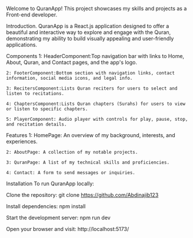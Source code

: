 
Welcome to QuranApp! This project showcases my skills and projects as a Front-end developer.

Introduction.
QuranApp is a React.js application designed to offer a beautiful and interactive way to explore and engage with the Quran, demonstrating my ability to build visually appealing and user-friendly applications.

Components
    1: HeaderComponent:Top navigation bar with links to Home, About, Quran, and Contact pages, and the app's logo.
    
    2: FooterComponent:Bottom section with navigation links, contact information, social media icons, and legal info.
    
    3: RecitersComponent:Lists Quran reciters for users to select and listen to recitations.
    
    4: ChaptersComponent:Lists Quran chapters (Surahs) for users to view or listen to specific chapters.
    
    5: PlayerComponent: Audio player with controls for play, pause, stop, and recitation details.
    
Features
    1: HomePage: An overview of my background, interests, and experiences.
    
    2: AboutPage: A collection of my notable projects.
    
    3: QuranPage: A list of my technical skills and proficiencies.
    
    4: Contact: A form to send messages or inquiries.

Installation
To run QuranApp locally:

Clone the repository: git clone https://github.com/Abdinajib123

Install dependencies: npm install

Start the development server: npm run dev

Open your browser and visit: http://localhost:5173/

